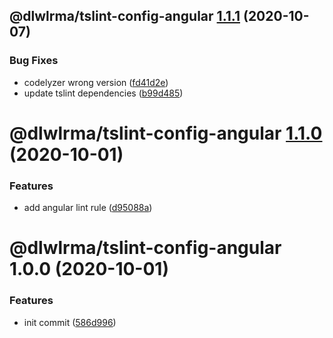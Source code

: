 ## @dlwlrma/tslint-config-angular [1.1.1](https://github.com/hanjeahwan/lint-formatter-config/compare/@dlwlrma/tslint-config-angular@1.1.0...@dlwlrma/tslint-config-angular@1.1.1) (2020-10-07)


### Bug Fixes

* codelyzer wrong version ([fd41d2e](https://github.com/hanjeahwan/lint-formatter-config/commit/fd41d2eb649b600fb9711c427e34f792890e2ec8))
* update tslint dependencies ([b99d485](https://github.com/hanjeahwan/lint-formatter-config/commit/b99d4850f1a434a88ebd1d4cc1eb0030dfda90e5))

# @dlwlrma/tslint-config-angular [1.1.0](https://github.com/hanjeahwan/lint-formatter-config/compare/@dlwlrma/tslint-config-angular@1.0.0...@dlwlrma/tslint-config-angular@1.1.0) (2020-10-01)


### Features

* add angular lint rule ([d95088a](https://github.com/hanjeahwan/lint-formatter-config/commit/d95088aeeb009dbbc951bd547ae3ede5f908167e))

# @dlwlrma/tslint-config-angular 1.0.0 (2020-10-01)


### Features

* init commit ([586d996](https://github.com/hanjeahwan/lint-formatter-config/commit/586d9969ea78bea1ecfbc3d39564c0d16448444d))

